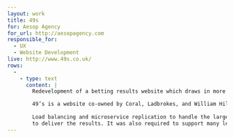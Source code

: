 ```yaml
---
layout: work
title: 49s
for: Aesop Agency
for_url: http://aesopagency.com
responsible_for:
  - UX
  - Website Development
live: http://www.49s.co.uk/
rows:
  -
    - type: text
      content: |
        Redevelopment of a betting results website which draws in more than 9 mullion unique visits per month.

        49’s is a website co-owned by Coral, Ladbrokes, and William Hill, which delivers the results for the 49’s draw, Irish Lotto Bet, Rapido, as well as Virtual Horse and Greyhound racing.
        
        Load balancing and microservice replication to handle the large peak tra c through AWS services, with SIS service integration
        to deliver the results. It was also required to support many legacy browsers, so a custom lightweight javascript MVC framework was developed in tandem.
---
```

